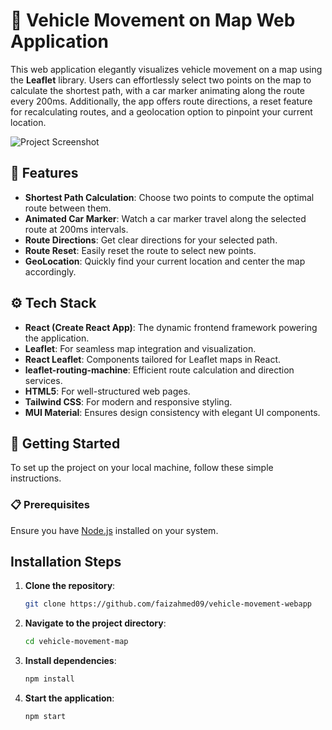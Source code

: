 # 🚗 Vehicle Movement on Map Web Application

This web application elegantly visualizes vehicle movement on a map using the **Leaflet** library. Users can effortlessly select two points on the map to calculate the shortest path, with a car marker animating along the route every 200ms. Additionally, the app offers route directions, a reset feature for recalculating routes, and a geolocation option to pinpoint your current location.

![Project Screenshot](https://github.com/user-attachments/assets/b536c79d-b253-4fd0-9054-98ef3ee68a5b)

## 🌟 Features

- **Shortest Path Calculation**: Choose two points to compute the optimal route between them.
- **Animated Car Marker**: Watch a car marker travel along the selected route at 200ms intervals.
- **Route Directions**: Get clear directions for your selected path.
- **Route Reset**: Easily reset the route to select new points.
- **GeoLocation**: Quickly find your current location and center the map accordingly.

## ⚙️ Tech Stack

- **React (Create React App)**: The dynamic frontend framework powering the application.
- **Leaflet**: For seamless map integration and visualization.
- **React Leaflet**: Components tailored for Leaflet maps in React.
- **leaflet-routing-machine**: Efficient route calculation and direction services.
- **HTML5**: For well-structured web pages.
- **Tailwind CSS**: For modern and responsive styling.
- **MUI Material**: Ensures design consistency with elegant UI components.

## 🚀 Getting Started

To set up the project on your local machine, follow these simple instructions.

### 📋 Prerequisites

Ensure you have [Node.js](https://nodejs.org/) installed on your system.

## Installation Steps

1. **Clone the repository**:
    ```bash
    git clone https://github.com/faizahmed09/vehicle-movement-webapp
    ```
2. **Navigate to the project directory**:
    ```bash
    cd vehicle-movement-map
    ```
3. **Install dependencies**:
    ```bash
    npm install
    ```
4. **Start the application**:
    ```bash
    npm start
    ```
